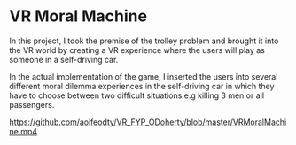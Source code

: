 # VR Moral Machine

In this project, I took the premise of the trolley problem and brought it into the VR world by creating a VR experience where the users will play as someone in a self-driving car.

In the actual implementation of the game, I inserted the users into several different moral dilemma experiences in the self-driving car in which they have to choose between two difficult situations e.g killing 3 men or all passengers. 

https://github.com/aoifeodty/VR_FYP_ODoherty/blob/master/VRMoralMachine.mp4 
